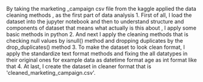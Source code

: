 By taking the marketing _campaign csv file from the kaggle applied the data cleaning methods , as the first part of data analysis 
         1.  First of all, I load the dataset into the jupyter notebook and then to understand structure and components of dataset
             that means what actually is this about , I apply some basic methods in python
         2.  And next I apply the cleaning methods that is checking null values by isnull() method and dropping duplicates by the
             drop_duplicates() method 
         3.  To make the dataset to look clean format, I apply the standardize text format methods and fixing the all datatypes in 
             their original ones for example data as datetime format age as int format like that
         4.  At last, I create the dataset in cleaner format that is 'cleaned_marketing_campaign.csv'.
           

